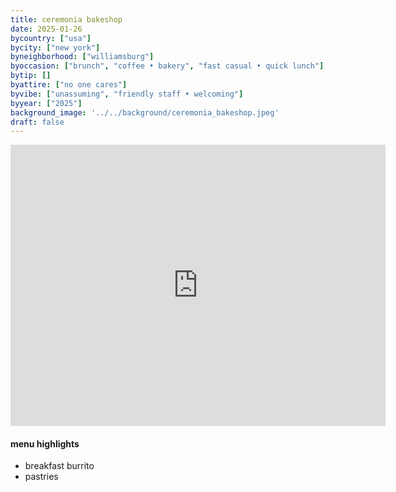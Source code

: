 ```yaml
---
title: ceremonia bakeshop
date: 2025-01-26
bycountry: ["usa"]
bycity: ["new york"]
byneighborhood: ["williamsburg"]
byoccasion: ["brunch", "coffee • bakery", "fast casual • quick lunch"]
bytip: []
byattire: ["no one cares"]
byvibe: ["unassuming", "friendly staff • welcoming"]
byyear: ["2025"]
background_image: '../../background/ceremonia_bakeshop.jpeg'
draft: false
---
```


<iframe src="https://www.google.com/maps/embed?pb=!1m18!1m12!1m3!1d3024.2533625513374!2d-73.96051470487738!3d40.712438675612276!2m3!1f0!2f0!3f0!3m2!1i1024!2i768!4f13.1!3m3!1m2!1s0x89c259dd6b736db9%3A0xb2b08d6e26afb8c7!2sCeremonia%20Bakeshop!5e0!3m2!1sen!2sus!4v1743352669033!5m2!1sen!2sus" width="600" height="450" style="border:0;" allowfullscreen="" loading="lazy" referrerpolicy="no-referrer-when-downgrade"></iframe>

#### menu highlights
* breakfast burrito
* pastries